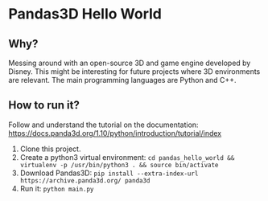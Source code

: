 # Pandas3D Hello World

## Why?

Messing around with an open-source 3D and game engine developed by Disney.
This might be interesting for future projects where 3D environments are relevant.
The main programming languages are Python and C++.

## How to run it?
Follow and understand the tutorial on the documentation: https://docs.panda3d.org/1.10/python/introduction/tutorial/index

1. Clone this project.
2. Create a python3 virtual environment: `cd pandas_hello_world && virtualenv -p /usr/bin/python3 . && source bin/activate`
3. Download Pandas3D: `pip install --extra-index-url https://archive.panda3d.org/ panda3d`
4. Run it: `python main.py`

